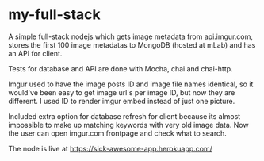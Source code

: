 # my-full-stack

A simple full-stack nodejs which gets image metadata from api.imgur.com, stores the first 100 image metadatas to MongoDB (hosted at mLab) and has an API for client.

Tests for database and API are done with Mocha, chai and chai-http.

Imgur used to have the image posts ID and image file names identical, so it would've been easy to get image url's per image ID, but now they are different. I used ID to render imgur embed instead of just one picture.

Included extra option for database refresh for client because its almost impossible to make up matching keywords with very old image data. Now the user can open imgur.com frontpage and check what to search.

The node is live at https://sick-awesome-app.herokuapp.com/
